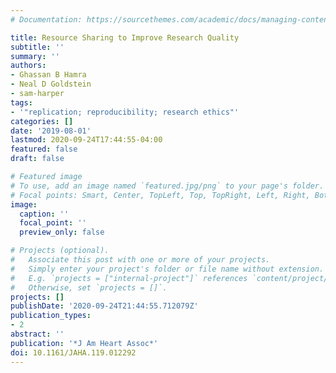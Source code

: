 ```yaml
---
# Documentation: https://sourcethemes.com/academic/docs/managing-content/

title: Resource Sharing to Improve Research Quality
subtitle: ''
summary: ''
authors:
- Ghassan B Hamra
- Neal D Goldstein
- sam-harper
tags:
- '"replication; reproducibility; research ethics"'
categories: []
date: '2019-08-01'
lastmod: 2020-09-24T17:44:55-04:00
featured: false
draft: false

# Featured image
# To use, add an image named `featured.jpg/png` to your page's folder.
# Focal points: Smart, Center, TopLeft, Top, TopRight, Left, Right, BottomLeft, Bottom, BottomRight.
image:
  caption: ''
  focal_point: ''
  preview_only: false

# Projects (optional).
#   Associate this post with one or more of your projects.
#   Simply enter your project's folder or file name without extension.
#   E.g. `projects = ["internal-project"]` references `content/project/deep-learning/index.md`.
#   Otherwise, set `projects = []`.
projects: []
publishDate: '2020-09-24T21:44:55.712079Z'
publication_types:
- 2
abstract: ''
publication: '*J Am Heart Assoc*'
doi: 10.1161/JAHA.119.012292
---
```

